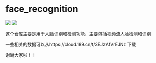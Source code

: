 # face_recognition

![](https://img.shields.io/badge/face-recognition-yellowgreen.svg?style=flat&logo=appveyor)
![](https://img.shields.io/badge/LOVE-ZC-red.svg?style=flat&logo=appveyor)

这个仓库主要是用于人脸识别和检测功能，主要包括视频流人脸检测和识别

一些相关的数据可以从https://cloud.189.cn/t/3EJzAfVrEJNz 下载

谢谢大家啦！！
